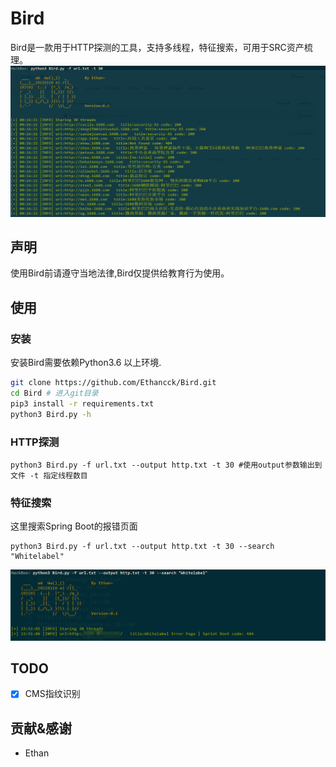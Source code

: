# Bird
Bird是一款用于HTTP探测的工具，支持多线程，特征搜索，可用于SRC资产梳理。
![Jietu20200516-184214](./pic/tools2.png)

## 声明

使用Bird前请遵守当地法律,Bird仅提供给教育行为使用。

## 使用

### 安装
安装Bird需要依赖Python3.6 以上环境.
```bash
git clone https://github.com/Ethancck/Bird.git
cd Bird # 进入git目录
pip3 install -r requirements.txt
python3 Bird.py -h
```
### HTTP探测

```
python3 Bird.py -f url.txt --output http.txt -t 30 #使用output参数输出到文件 -t 指定线程数目
```
### 特征搜索
这里搜索Spring Boot的报错页面
```
python3 Bird.py -f url.txt --output http.txt -t 30 --search "Whitelabel" 
```
![Jietu20200516-184214](./pic/tools1.png)

## TODO
- [x] CMS指纹识别
## 贡献&感谢
- Ethan
